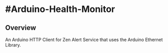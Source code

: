 #Arduino-Health-Monitor
======================

## Overview

An Arduino HTTP Client for Zen Alert Service that uses the Arduino Ethernet Library.

